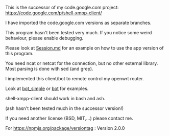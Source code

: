 This is the successor of my code.google.com project: https://code.google.com/p/shell-xmpp-client/

I have imported the code.google.com versions as separate branches.


This program hasn't been tested very much.  If you notice some weird behaviour, please enable debugging.


Please look at [Session.md](Session.md) for an example on how to use the app version of this program.


You need ncat or netcat for the connection, but no other external library. Most parsing is done with sed (and grep).


I implemented this client/bot to remote control my openwrt router.

Look at [bot_simple](src/simple/bot_simple.sh) or [bot](src/app/bot.sh) for examples.


shell-xmpp-client should work in bash and ash.

(ash hasn't been tested much in the successor version!)


If you need another license (BSD, MIT,...) please contact me.


For https://npmjs.org/package/versiontag :
Version 2.0.0
